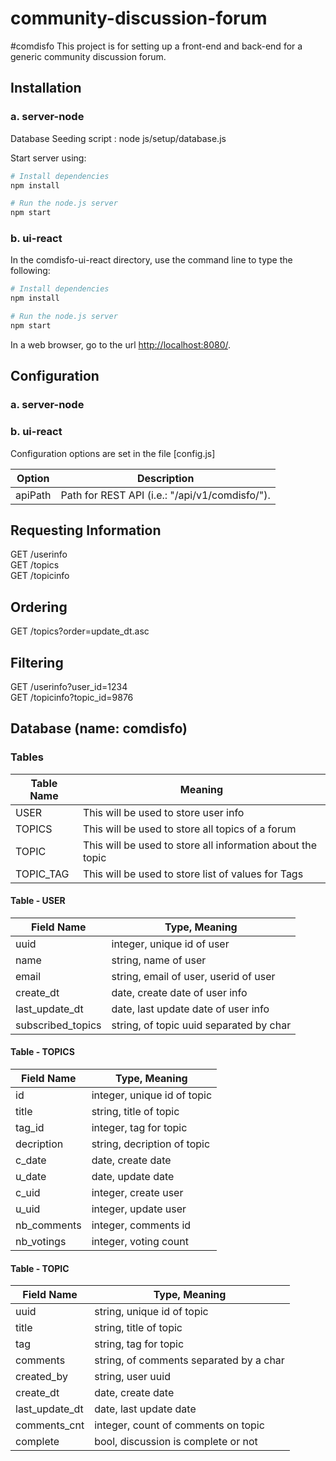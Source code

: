 # community-discussion-forum
#comdisfo
This project is for setting up a front-end and back-end for a generic community discussion forum. 

## Installation

### a. server-node
Database Seeding script : node js/setup/database.js

Start server using: 

```bash
# Install dependencies
npm install

# Run the node.js server
npm start

```

### b. ui-react

In the comdisfo-ui-react directory, use the command line to type the following:

```bash
# Install dependencies
npm install

# Run the node.js server
npm start

```

In a web browser, go to the url [http://localhost:8080/](http://localhost:8080/).

## Configuration

### a. server-node


### b. ui-react

Configuration options are set in the file [config.js]

| Option       | Description                             |
|--------------|-----------------------------------------|
| apiPath   | Path for REST API (i.e.: "/api/v1/comdisfo/").|


## Requesting Information

GET /userinfo </br>
GET /topics </br>
GET /topicinfo </br>

## Ordering
GET /topics?order=update_dt.asc

## Filtering
GET /userinfo?user_id=1234 </br>
GET /topicinfo?topic_id=9876 </br>

## Database (name: comdisfo)

### Tables 
| Table Name   | Meaning                                 |
|--------------|-----------------------------------------|
| USER         | This will be used to store user info |    
| TOPICS       | This will be used to store all topics of a forum |  
| TOPIC        | This will be used to store all information about the topic |  
| TOPIC_TAG    | This will be used to store list of values for Tags |  

#### Table - USER
| Field Name  | Type, Meaning                                 |
|--------------|-----------------------------------------|
| uuid         			| integer, unique id of user |    
| name         			| string, name of user | 
| email        			| string, email of user, userid of user |
| create_dt    			| date, create date of user info |  
| last_update_dt 		| date, last update date of user info | 
| subscribed_topics 	| string, of topic uuid separated by char  | 

#### Table - TOPICS
| Field Name  | Type, Meaning                                 |
|--------------|-----------------------------------------|
| id         		    | integer, unique id of topic |    
| title         		| string, title of topic | 
| tag_id         		| integer, tag for topic | 
| decription      	| string, decription of topic |
| c_date            | date, create date  |
| u_date            | date, update date  |
| c_uid             | integer, create user  |
| u_uid             | integer, update user  |
| nb_comments 		  | integer, comments id |
| nb_votings		    | integer, voting count |


#### Table - TOPIC
| Field Name  | Type, Meaning                                 |
|--------------|-----------------------------------------|
| uuid         		| string, unique id of topic |    
| title         		| string, title of topic | 
| tag         		| string, tag for topic | 
| comments        	| string, of comments separated by a char |
| created_by        | string, user uuid |
| create_dt    		| date, create date |  
| last_update_dt    | date, last update date  | 
| comments_cnt 	| integer, count of comments on topic |
| complete    | bool, discussion is complete or not |

